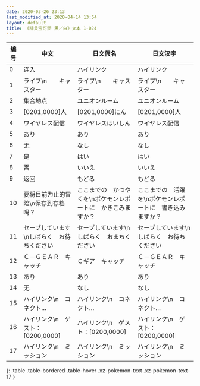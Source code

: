 ```yaml
---
date: 2020-03-26 23:13
last_modified_at: 2020-04-14 13:54
layout: default
title: 《精灵宝可梦 黑／白》文本 1-024
---
```

| 编号 | 中文 | 日文假名 | 日文汉字 |
| ---- | ---- | ---- | --- |
| 0 | 连入 | ハイリンク | ハイリンク |
| 1 | ライブ\n　　キャスター | ライブ\n　　キャスター | ライブ\n　　キャスター |
| 2 | 集合地点 | ユニオンルーム | ユニオンルーム |
| 3 | [0201,0000]人 | [0201,0000]にん | [0201,0000]人 |
| 4 | ワイヤレス配信 | ワイヤレスはいしん | ワイヤレス配信 |
| 5 | あり | あり | あり |
| 6 | 无 | なし | なし |
| 7 | 是 | はい | はい |
| 8 | 否 | いいえ | いいえ |
| 9 | 返回 | もどる | もどる |
| 10 | 要将目前为止的冒险\n保存到存档吗？ | ここまでの　かつやくを\nポケモンレポートに　かきこみますか？ | ここまでの　活躍を\nポケモンレポートに　書き込みますか？ |
| 11 | セーブしています\nしばらく　お待ちください | セーブしています\nしばらく　おまちください | セーブしています\nしばらく　お待ちください |
| 12 | Ｃ－ＧＥＡＲ　キャッチ | Ｃギア　キャッチ | Ｃ－ＧＥＡＲ　キャッチ |
| 13 | あり | あり | あり |
| 14 | 无 | なし | なし |
| 15 | ハイリンク\n　コネクト… | ハイリンク\n　コネクト… | ハイリンク\n　コネクト… |
| 16 | ハイリンク\n　ゲスト：[0200,0000] | ハイリンク\n　ゲスト：[0200,0000] | ハイリンク\n　ゲスト：[0200,0000] |
| 17 | ハイリンク\n　ミッション | ハイリンク\n　ミッション | ハイリンク\n　ミッション |
{: .table .table-bordered .table-hover .xz-pokemon-text .xz-pokemon-text-17 }